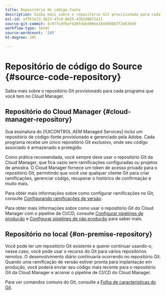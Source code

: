 ```yaml
---
title: Repositório de código-fonte
description: Saiba mais sobre o repositório Git provisionado para cada programa que você tem no Cloud Manager.
exl-id: af551e33-3623-4fcd-8d25-4362d8871411
source-git-commit: 4c977cdfbef438fdabd90ee104d98887f2467b49
workflow-type: tm+mt
source-wordcount: '245'
ht-degree: 20%

---
```



# Repositório de código do Source {#source-code-repository}

Saiba mais sobre o repositório Git provisionado para cada programa que você tem no Cloud Manager.

## Repositório do Cloud Manager {#cloud-manager-repository}

Sua assinatura do [!UICONTROL AEM Managed Services] inclui um repositório de código-fonte provisionado e gerenciado pela Adobe. Cada programa recebe um único repositório Git exclusivo, onde seu código associado é armazenado e protegido.

Como prática recomendada, você sempre deve usar o repositório Git da Cloud Manager, que fica vazio sem ramificações configuradas ou projetos de amostra. O Cloud Manager fornece um token de acesso privado para o repositório Git, permitindo que você use qualquer cliente Git para criar ramificações, gerenciar código, recuperar o histórico de confirmação e muito mais.

Para obter mais informações sobre como configurar ramificações no Git, consulte [Configurando ramificações de versão](/help/getting-started/configuring-branches.md).

Para obter mais informações sobre como usar o repositório Git do Cloud Manager com o pipeline de CI/CD, consulte [Configurar pipelines de produção](/help/using/production-pipelines.md) e [Configurar pipelines de não produção](/help/using/non-production-pipelines.md) para saber mais.

## Repositório no local {#on-premise-repository}

Você pode ter um repositório Git existente e querer continuar usando-o, nesse caso, você pode usar o recurso do Git para vários repositórios remotos. O desenvolvimento diário continuaria ocorrendo no repositório Git. Quando uma ramificação de versão estiver pronta para implantação em produção, você poderá enviar seu código mais recente para o repositório Git da Cloud Manager e acionar o pipeline de CI/CD do Cloud Manager.

Para ver comandos comuns do Git, consulte a [Folha de características do Git](https://education.github.com/git-cheat-sheet-education.pdf).
